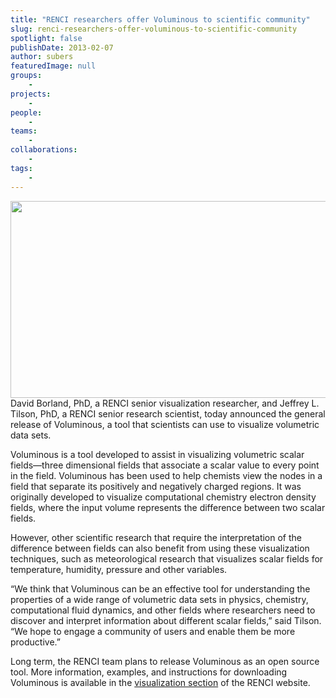 ```yaml
---
title: "RENCI researchers offer Voluminous to scientific community"
slug: renci-researchers-offer-voluminous-to-scientific-community
spotlight: false
publishDate: 2013-02-07
author: subers
featuredImage: null
groups:
    - 
projects:
    - 
people:
    - 
teams: 
    - 
collaborations:
    - 
tags:
    - 
---
```

<p style="text-align: left;"><img class="size-large wp-image-12067 alignleft" title="uranium-header" alt="" src="https://www.renci.org/wp-content/uploads/2013/10/uranium-header.jpg" width="640" height="315" />David Borland, PhD, a RENCI senior visualization researcher, and Jeffrey L. Tilson, PhD, a RENCI senior research scientist, today announced the general release of Voluminous, a tool that scientists can use to visualize volumetric data sets.<!--more--></p>
Voluminous is a tool developed to assist in visualizing volumetric scalar fields—three dimensional fields that associate a scalar value to every point in the field. Voluminous has been used to help chemists view the nodes in a field that separate its positively and negatively charged regions. It was originally developed to visualize computational chemistry electron density fields, where the input volume represents the difference between two scalar fields.

However, other scientific research that require the interpretation of the difference between fields can also benefit from using these visualization techniques, such as meteorological research that visualizes scalar fields for temperature, humidity, pressure and other variables.

“We think that Voluminous can be an effective tool for understanding the properties of a wide range of volumetric data sets in physics, chemistry, computational fluid dynamics, and other fields where researchers need to discover and interpret information about different scalar fields,” said Tilson. “We hope to engage a community of users and enable them be more productive.”

Long term, the RENCI team plans to release Voluminous as an open source tool. More information, examples, and instructions for downloading Voluminous is available in the <a href="https://www.renci.org/focus-areas/visualization/visualization-projects/voluminous">visualization section</a> of the RENCI website.
